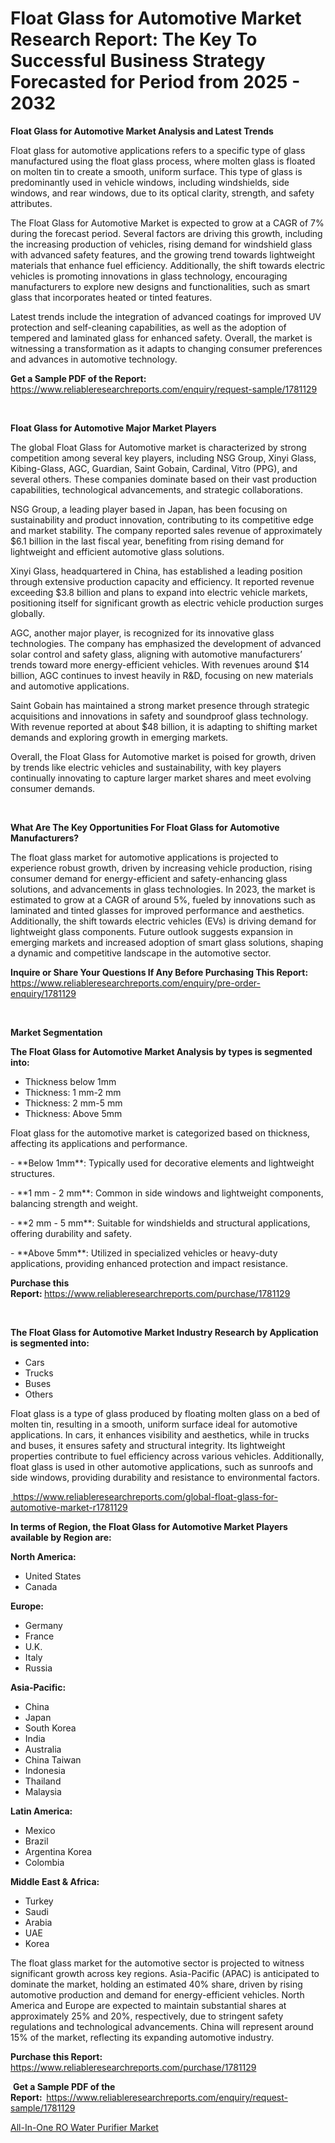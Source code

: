 <p><h1>Float Glass for Automotive Market Research Report: The Key To Successful Business Strategy Forecasted for Period from 2025 - 2032</h1></p><p><strong>Float Glass for Automotive Market Analysis and Latest Trends</strong></p>
<p><p>Float glass for automotive applications refers to a specific type of glass manufactured using the float glass process, where molten glass is floated on molten tin to create a smooth, uniform surface. This type of glass is predominantly used in vehicle windows, including windshields, side windows, and rear windows, due to its optical clarity, strength, and safety attributes.</p><p>The Float Glass for Automotive Market is expected to grow at a CAGR of 7% during the forecast period. Several factors are driving this growth, including the increasing production of vehicles, rising demand for windshield glass with advanced safety features, and the growing trend towards lightweight materials that enhance fuel efficiency. Additionally, the shift towards electric vehicles is promoting innovations in glass technology, encouraging manufacturers to explore new designs and functionalities, such as smart glass that incorporates heated or tinted features.</p><p>Latest trends include the integration of advanced coatings for improved UV protection and self-cleaning capabilities, as well as the adoption of tempered and laminated glass for enhanced safety. Overall, the market is witnessing a transformation as it adapts to changing consumer preferences and advances in automotive technology.</p></p>
<p><strong>Get a Sample PDF of the Report:&nbsp;</strong> <a href="https://www.reliableresearchreports.com/enquiry/request-sample/1781129?utm_campaign=3111&utm_medium=2&utm_source=Github&utm_content=ia&utm_term=25032025&utm_id=float-glass-for-automotive">https://www.reliableresearchreports.com/enquiry/request-sample/1781129</a></p>
<p>&nbsp;</p>
<p><strong>Float Glass for Automotive Major Market Players</strong></p>
<p><p>The global Float Glass for Automotive market is characterized by strong competition among several key players, including NSG Group, Xinyi Glass, Kibing-Glass, AGC, Guardian, Saint Gobain, Cardinal, Vitro (PPG), and several others. These companies dominate based on their vast production capabilities, technological advancements, and strategic collaborations.</p><p>NSG Group, a leading player based in Japan, has been focusing on sustainability and product innovation, contributing to its competitive edge and market stability. The company reported sales revenue of approximately $6.1 billion in the last fiscal year, benefiting from rising demand for lightweight and efficient automotive glass solutions.</p><p>Xinyi Glass, headquartered in China, has established a leading position through extensive production capacity and efficiency. It reported revenue exceeding $3.8 billion and plans to expand into electric vehicle markets, positioning itself for significant growth as electric vehicle production surges globally.</p><p>AGC, another major player, is recognized for its innovative glass technologies. The company has emphasized the development of advanced solar control and safety glass, aligning with automotive manufacturers’ trends toward more energy-efficient vehicles. With revenues around $14 billion, AGC continues to invest heavily in R&D, focusing on new materials and automotive applications.</p><p>Saint Gobain has maintained a strong market presence through strategic acquisitions and innovations in safety and soundproof glass technology. With revenue reported at about $48 billion, it is adapting to shifting market demands and exploring growth in emerging markets.</p><p>Overall, the Float Glass for Automotive market is poised for growth, driven by trends like electric vehicles and sustainability, with key players continually innovating to capture larger market shares and meet evolving consumer demands.</p></p>
<p>&nbsp;</p>
<p><strong>What Are The Key Opportunities For Float Glass for Automotive Manufacturers?</strong></p>
<p><p>The float glass market for automotive applications is projected to experience robust growth, driven by increasing vehicle production, rising consumer demand for energy-efficient and safety-enhancing glass solutions, and advancements in glass technologies. In 2023, the market is estimated to grow at a CAGR of around 5%, fueled by innovations such as laminated and tinted glasses for improved performance and aesthetics. Additionally, the shift towards electric vehicles (EVs) is driving demand for lightweight glass components. Future outlook suggests expansion in emerging markets and increased adoption of smart glass solutions, shaping a dynamic and competitive landscape in the automotive sector.</p></p>
<p><strong>Inquire or Share Your Questions If Any Before Purchasing This Report:</strong> <a href="https://www.reliableresearchreports.com/enquiry/pre-order-enquiry/1781129?utm_campaign=3111&utm_medium=2&utm_source=Github&utm_content=ia&utm_term=25032025&utm_id=float-glass-for-automotive">https://www.reliableresearchreports.com/enquiry/pre-order-enquiry/1781129</a></p>
<p>&nbsp;</p>
<p><strong>Market Segmentation</strong></p>
<p><strong>The Float Glass for Automotive Market Analysis by types is segmented into:</strong></p>
<p><ul><li>Thickness below 1mm</li><li>Thickness: 1 mm-2 mm</li><li>Thickness: 2 mm-5 mm</li><li>Thickness: Above 5mm</li></ul></p>
<p><p>Float glass for the automotive market is categorized based on thickness, affecting its applications and performance. </p><p>- **Below 1mm**: Typically used for decorative elements and lightweight structures.  </p><p>- **1 mm - 2 mm**: Common in side windows and lightweight components, balancing strength and weight.  </p><p>- **2 mm - 5 mm**: Suitable for windshields and structural applications, offering durability and safety.  </p><p>- **Above 5mm**: Utilized in specialized vehicles or heavy-duty applications, providing enhanced protection and impact resistance.</p></p>
<p><strong>Purchase this Report:&nbsp;</strong><a href="https://www.reliableresearchreports.com/purchase/1781129?utm_campaign=3111&utm_medium=2&utm_source=Github&utm_content=ia&utm_term=25032025&utm_id=float-glass-for-automotive">https://www.reliableresearchreports.com/purchase/1781129</a></p>
<p>&nbsp;</p>
<p><strong>The Float Glass for Automotive Market Industry Research by Application is segmented into:</strong></p>
<p><ul><li>Cars</li><li>Trucks</li><li>Buses</li><li>Others</li></ul></p>
<p><p>Float glass is a type of glass produced by floating molten glass on a bed of molten tin, resulting in a smooth, uniform surface ideal for automotive applications. In cars, it enhances visibility and aesthetics, while in trucks and buses, it ensures safety and structural integrity. Its lightweight properties contribute to fuel efficiency across various vehicles. Additionally, float glass is used in other automotive applications, such as sunroofs and side windows, providing durability and resistance to environmental factors.</p></p>
<p><a href="https://www.reliableresearchreports.com/global-float-glass-for-automotive-market-r1781129?utm_campaign=3111&utm_medium=2&utm_source=Github&utm_content=ia&utm_term=25032025&utm_id=float-glass-for-automotive">&nbsp;https://www.reliableresearchreports.com/global-float-glass-for-automotive-market-r1781129</a></p>
<p><strong>In terms of Region, the Float Glass for Automotive Market Players available by Region are:</strong></p>
<p>
    <p> <strong> North America: </strong>
        <ul>
            <li>United States</li>
            <li>Canada</li>
        </ul>
        </p> 
    <p> <strong> Europe: </strong>
        <ul>
            <li>Germany</li>
            <li>France</li>
            <li>U.K.</li>
            <li>Italy</li>
            <li>Russia</li>
        </ul>
        </p> 
    <p> <strong> Asia-Pacific: </strong>
        <ul>
            <li>China</li>
            <li>Japan</li>
            <li>South Korea</li>
            <li>India</li>
            <li>Australia</li>
            <li>China Taiwan</li>
            <li>Indonesia</li>
            <li>Thailand</li>
            <li>Malaysia</li>
        </ul>
        </p> 
    <p> <strong> Latin America: </strong>
        <ul>
            <li>Mexico</li>
            <li>Brazil</li>
            <li>Argentina Korea</li>
            <li>Colombia</li>
        </ul>
        </p> 
    <p> <strong> Middle East & Africa: </strong>
        <ul>
            <li>Turkey</li>
            <li>Saudi</li>
            <li>Arabia</li>
            <li>UAE</li>
            <li>Korea</li>
        </ul>
    </p>
    </p>
<p><p>The float glass market for the automotive sector is projected to witness significant growth across key regions. Asia-Pacific (APAC) is anticipated to dominate the market, holding an estimated 40% share, driven by rising automotive production and demand for energy-efficient vehicles. North America and Europe are expected to maintain substantial shares at approximately 25% and 20%, respectively, due to stringent safety regulations and technological advancements. China will represent around 15% of the market, reflecting its expanding automotive industry.</p></p>
<p><strong>Purchase this Report: </strong><a href="https://www.reliableresearchreports.com/purchase/1781129?utm_campaign=3111&utm_medium=2&utm_source=Github&utm_content=ia&utm_term=25032025&utm_id=float-glass-for-automotive">https://www.reliableresearchreports.com/purchase/1781129</a></p>
<p>&nbsp;<strong>Get a Sample PDF of the Report:&nbsp;&nbsp;</strong><a href="https://www.reliableresearchreports.com/enquiry/request-sample/1781129?utm_campaign=3111&utm_medium=2&utm_source=Github&utm_content=ia&utm_term=25032025&utm_id=float-glass-for-automotive">https://www.reliableresearchreports.com/enquiry/request-sample/1781129</a></p>
<p><strong></strong></p>
<p><p><a href="https://github.com/dushornerfe/Market-Research-Report-List-1/blob/main/all-in-one-ro-water-purifier-market.md?utm_campaign=3111&utm_medium=2&utm_source=Github&utm_content=ia&utm_term=25032025&utm_id=float-glass-for-automotive">All-In-One RO Water Purifier Market</a></p></p>
